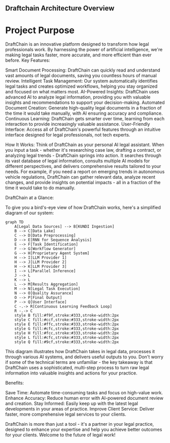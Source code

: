 ## Draftchain Architecture Overview ##
# Project Purpose #

DraftChain is an innovative platform designed to transform how legal professionals work. By harnessing the power of artificial intelligence, we're making legal tasks faster, more accurate, and more efficient than ever before.
Key Features:

Smart Document Processing:
DraftChain can quickly read and understand vast amounts of legal documents, saving you countless hours of manual review.
Intelligent Task Management:
Our system automatically identifies legal tasks and creates optimized workflows, helping you stay organized and focused on what matters most.
AI-Powered Insights:
DraftChain uses advanced AI to analyze legal information, providing you with valuable insights and recommendations to support your decision-making.
Automated Document Creation:
Generate high-quality legal documents in a fraction of the time it would take manually, with AI ensuring accuracy and compliance.
Continuous Learning:
DraftChain gets smarter over time, learning from each interaction to provide increasingly valuable assistance.
User-Friendly Interface:
Access all of DraftChain's powerful features through an intuitive interface designed for legal professionals, not tech experts.

How It Works:
Think of DraftChain as your personal AI legal assistant. When you input a task - whether it's researching case law, drafting a contract, or analyzing legal trends - DraftChain springs into action. It searches through its vast database of legal information, consults multiple AI models for different perspectives, and delivers comprehensive results tailored to your needs.
For example, if you need a report on emerging trends in autonomous vehicle regulations, DraftChain can gather relevant data, analyze recent changes, and provide insights on potential impacts - all in a fraction of the time it would take to do manually.

DraftChain at a Glance:

To give you a bird's-eye view of how DraftChain works, here's a simplified diagram of our system:

```mermaid
graph TD
    A[Legal Data Sources] --> B[KUNDI Ingestion]
    B --> C[Data Lake]
    C --> D[Data Preprocessing]
    D --> E[RNN for Sequence Analysis]
    E --> F[Task Identification]
    F --> G[Workflow Generator]
    G --> H[Proprietary Agent System]
    H --> I[LLM Provider 1]
    H --> J[LLM Provider 2]
    H --> K[LLM Provider 3]
    I --> L[Parallel Inference]
    J --> L
    K --> L
    L --> M[Results Aggregation]
    M --> N[Legal Task Execution]
    N --> O[Quality Assurance]
    O --> P[Final Output]
    P --> Q[User Interface]
    C -.-> R[Continuous Learning Feedback Loop]
    R -.-> C
    style B fill:#f9f,stroke:#333,stroke-width:2px
    style C fill:#ccf,stroke:#333,stroke-width:2px
    style E fill:#ffc,stroke:#333,stroke-width:2px
    style G fill:#cfc,stroke:#333,stroke-width:2px
    style H fill:#fcc,stroke:#333,stroke-width:2px
    style L fill:#cfc,stroke:#333,stroke-width:2px
    style Q fill:#9cf,stroke:#333,stroke-width:2px
```

This diagram illustrates how DraftChain takes in legal data, processes it through various AI systems, and delivers useful outputs to you. Don't worry if some of the technical terms are unfamiliar - the key takeaway is that DraftChain uses a sophisticated, multi-step process to turn raw legal information into valuable insights and actions for your practice.

Benefits:

Save Time: Automate time-consuming tasks and focus on high-value work.
Enhance Accuracy: Reduce human error with AI-powered document review and creation.
Stay Informed: Easily keep up with the latest legal developments in your areas of practice.
Improve Client Service: Deliver faster, more comprehensive legal services to your clients.

DraftChain is more than just a tool - it's a partner in your legal practice, designed to enhance your expertise and help you achieve better outcomes for your clients. Welcome to the future of legal work!
